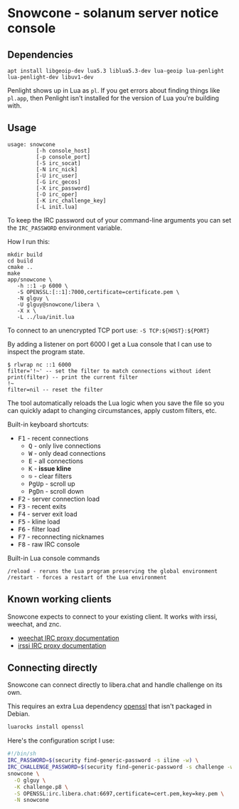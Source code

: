 # Snowcone - solanum server notice console

## Dependencies

```
apt install libgeoip-dev lua5.3 liblua5.3-dev lua-geoip lua-penlight lua-penlight-dev libuv1-dev
```

Penlight shows up in Lua as `pl`. If you get errors about finding things like `pl.app`, then Penlight isn't installed for the version of Lua you're building with.

## Usage

```
usage: snowcone
         [-h console_host]
         [-p console_port]
         [-S irc_socat]
         [-N irc_nick]
         [-U irc_user]
         [-G irc_gecos]
         [-X irc_password]
         [-O irc_oper]
         [-K irc_challenge_key]
         [-L init.lua]
```

To keep the IRC password out of your command-line arguments you can set the `IRC_PASSWORD` environment variable.

How I run this:

```
mkdir build
cd build
cmake ..
make
app/snowcone \
   -h ::1 -p 6000 \
   -S OPENSSL:[::1]:7000,certificate=certificate.pem \
   -N glguy \
   -U glguy@snowcone/libera \
   -X x \
   -L ../lua/init.lua
```

To connect to an unencrypted TCP port use: `-S TCP:${HOST}:${PORT}`

By adding a listener on port 6000 I get a Lua console that I can use to inspect the
program state.

```
$ rlwrap nc ::1 6000
filter='!~' -- set the filter to match connections without ident
print(filter) -- print the current filter
!~
filter=nil -- reset the filter
```

The tool automatically reloads the Lua logic when you save the file so you can
quickly adapt to changing circumstances, apply custom filters, etc.

Built-in keyboard shortcuts:

- <kbd>F1</kbd> - recent connections
  - <kbd>Q</kbd> - only live connections
  - <kbd>W</kbd> - only dead connections
  - <kbd>E</kbd> - all connections
  - <kbd>K</kbd> - **issue kline**
  - <kbd>⎋</kbd> - clear filters
  - <kbd>PgUp</kbd> - scroll up
  - <kbd>PgDn</kbd> - scroll down
- <kbd>F2</kbd> - server connection load
- <kbd>F3</kbd> - recent exits
- <kbd>F4</kbd> - server exit load
- <kbd>F5</kbd> - kline load
- <kbd>F6</kbd> - filter load
- <kbd>F7</kbd> - reconnecting nicknames
- <kbd>F8</kbd> - raw IRC console



Built-in Lua console commands

```
/reload - reruns the Lua program preserving the global environment
/restart - forces a restart of the Lua environment
```

## Known working clients

Snowcone expects to connect to your existing client. It works with irssi, weechat, and znc.

- [weechat IRC proxy documentation](https://weechat.org/files/doc/stable/weechat_user.en.html#relay_irc_proxy)
- [irssi IRC proxy documentation](https://github.com/irssi/irssi/blob/master/docs/proxy.txt)

## Connecting directly

Snowcone can connect directly to libera.chat and handle challenge on its own.

This requires an extra Lua dependency [openssl](https://github.com/zhaozg/lua-openssl) that isn't packaged in Debian.

```sh
luarocks install openssl
```

Here's the configuration script I use:

```sh
#!/bin/sh
IRC_PASSWORD=$(security find-generic-password -s iline -w) \
IRC_CHALLENGE_PASSWORD=$(security find-generic-password -s challenge -w) \
snowcone \
  -O glguy \
  -K challenge.p8 \
  -S OPENSSL:irc.libera.chat:6697,certificate=cert.pem,key=key.pem \
  -N snowcone
```